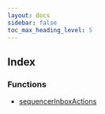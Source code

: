 ```yaml
---
layout: docs
sidebar: false
toc_max_heading_level: 5
---
```


## Index

### Functions

- [sequencerInboxActions](functions/sequencerInboxActions.md)
